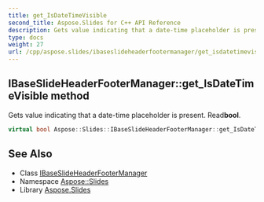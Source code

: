 ```yaml
---
title: get_IsDateTimeVisible
second_title: Aspose.Slides for C++ API Reference
description: Gets value indicating that a date-time placeholder is present. Readbool.
type: docs
weight: 27
url: /cpp/aspose.slides/ibaseslideheaderfootermanager/get_isdatetimevisible/
---
```

## IBaseSlideHeaderFooterManager::get_IsDateTimeVisible method


Gets value indicating that a date-time placeholder is present. Read**bool**.

```cpp
virtual bool Aspose::Slides::IBaseSlideHeaderFooterManager::get_IsDateTimeVisible()=0
```

## See Also

* Class [IBaseSlideHeaderFooterManager](../)
* Namespace [Aspose::Slides](../../)
* Library [Aspose.Slides](../../../)
